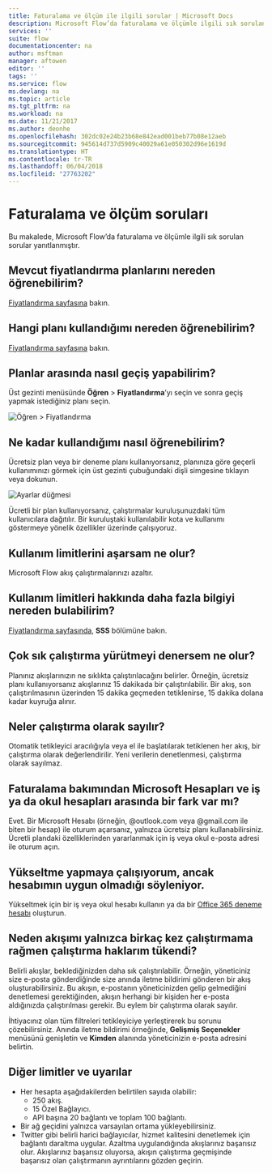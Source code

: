```yaml
---
title: Faturalama ve ölçüm ile ilgili sorular | Microsoft Docs
description: Microsoft Flow’da faturalama ve ölçümle ilgili sık sorulan soruların yanıtları
services: ''
suite: flow
documentationcenter: na
author: msftman
manager: aftowen
editor: ''
tags: ''
ms.service: flow
ms.devlang: na
ms.topic: article
ms.tgt_pltfrm: na
ms.workload: na
ms.date: 11/21/2017
ms.author: deonhe
ms.openlocfilehash: 302dc02e24b23b68e842ead001beb77b08e12aeb
ms.sourcegitcommit: 945614d737d5909c40029a61e050302d96e1619d
ms.translationtype: HT
ms.contentlocale: tr-TR
ms.lasthandoff: 06/04/2018
ms.locfileid: "27763202"
---
```

# <a name="billing-and-metering-questions"></a>Faturalama ve ölçüm soruları

Bu makalede, Microsoft Flow’da faturalama ve ölçümle ilgili sık sorulan sorular yanıtlanmıştır.

## <a name="where-can-i-find-out-what-pricing-plans-are-available"></a>Mevcut fiyatlandırma planlarını nereden öğrenebilirim?

[Fiyatlandırma sayfasına](https://flow.microsoft.com/pricing/) bakın.

## <a name="where-can-i-find-out-what-my-plan-is"></a>Hangi planı kullandığımı nereden öğrenebilirim?

[Fiyatlandırma sayfasına](https://flow.microsoft.com/pricing/) bakın.

## <a name="how-do-i-switch-plans"></a>Planlar arasında nasıl geçiş yapabilirim?

Üst gezinti menüsünde **Öğren** > **Fiyatlandırma**’yı seçin ve sonra geçiş yapmak istediğiniz planı seçin.

![Öğren > Fiyatlandırma](./media/billing-questions/learn-pricing.png)

## <a name="how-do-i-know-how-much-ive-used"></a>Ne kadar kullandığımı nasıl öğrenebilirim?

Ücretsiz plan veya bir deneme planı kullanıyorsanız, planınıza göre geçerli kullanımınızı görmek için üst gezinti çubuğundaki dişli simgesine tıklayın veya dokunun. 

![Ayarlar düğmesi](./media/billing-questions/settings.png)

Ücretli bir plan kullanıyorsanız, çalıştırmalar kuruluşunuzdaki tüm kullanıcılara dağıtılır. Bir kuruluştaki kullanılabilir kota ve kullanımı göstermeye yönelik özellikler üzerinde çalışıyoruz.

## <a name="what-happens-if-my-usage-exceeds-the-limits"></a>Kullanım limitlerini aşarsam ne olur?

Microsoft Flow akış çalıştırmalarınızı azaltır.

## <a name="where-can-i-find-more-information-regarding-the-usage-limits"></a>Kullanım limitleri hakkında daha fazla bilgiyi nereden bulabilirim?

[Fiyatlandırma sayfasında](https://flow.microsoft.com/pricing/), **SSS** bölümüne bakın.

## <a name="what-happens-if-i-try-to-execute-runs-too-frequently"></a>Çok sık çalıştırma yürütmeyi denersem ne olur?

Planınız akışlarınızın ne sıklıkta çalıştırılacağını belirler. Örneğin, ücretsiz planı kullanıyorsanız akışlarınız 15 dakikada bir çalıştırılabilir. Bir akış, son çalıştırılmasının üzerinden 15 dakika geçmeden tetiklenirse, 15 dakika dolana kadar kuyruğa alınır.

## <a name="what-counts-as-a-run"></a>Neler çalıştırma olarak sayılır?

Otomatik tetikleyici aracılığıyla veya el ile başlatılarak tetiklenen her akış, bir çalıştırma olarak değerlendirilir. Yeni verilerin denetlenmesi, çalıştırma olarak sayılmaz.

## <a name="are-there-differences-between-microsoft-accounts-and-work-or-school-accounts-for-billing"></a>Faturalama bakımından Microsoft Hesapları ve iş ya da okul hesapları arasında bir fark var mı?

Evet. Bir Microsoft Hesabı (örneğin, @outlook.com veya @gmail.com ile biten bir hesap) ile oturum açarsanız, yalnızca ücretsiz planı kullanabilirsiniz. Ücretli plandaki özelliklerinden yararlanmak için iş veya okul e-posta adresi ile oturum açın.

## <a name="im-trying-to-upgrade-but-im-told-my-account-isnt-eligible"></a>Yükseltme yapmaya çalışıyorum, ancak hesabımın uygun olmadığı söyleniyor.

Yükseltmek için bir iş veya okul hesabı kullanın ya da bir [Office 365 deneme hesabı](https://powerbi.microsoft.com/documentation/powerbi-admin-signing-up-for-power-bi-with-a-new-office-365-trial/) oluşturun.

## <a name="why-did-i-run-out-of-runs-when-my-flow-only-ran-a-few-times"></a>Neden akışımı yalnızca birkaç kez çalıştırmama rağmen çalıştırma haklarım tükendi?

Belirli akışlar, beklediğinizden daha sık çalıştırılabilir. Örneğin, yöneticiniz size e-posta gönderdiğinde size anında iletme bildirimi gönderen bir akış oluşturabilirsiniz. Bu akışın, e-postanın yöneticinizden gelip gelmediğini denetlemesi gerektiğinden, akışın herhangi bir kişiden her e-posta aldığınızda çalıştırılması gerekir. Bu eylem bir çalıştırma olarak sayılır.

İhtiyacınız olan tüm filtreleri tetikleyiciye yerleştirerek bu sorunu çözebilirsiniz. Anında iletme bildirimi örneğinde, **Gelişmiş Seçenekler** menüsünü genişletin ve **Kimden** alanında yöneticinizin e-posta adresini belirtin.

## <a name="other-limits-and-caveats"></a>Diğer limitler ve uyarılar

* Her hesapta aşağıdakilerden belirtilen sayıda olabilir:
  * 250 akış.
  * 15 Özel Bağlayıcı.
  * API başına 20 bağlantı ve toplam 100 bağlantı.
* Bir ağ geçidini yalnızca varsayılan ortama yükleyebilirsiniz.
* Twitter gibi belirli harici bağlayıcılar, hizmet kalitesini denetlemek için bağlantı daraltma uygular. Azaltma uygulandığında akışlarınız başarısız olur. Akışlarınız başarısız oluyorsa, akışın çalıştırma geçmişinde başarısız olan çalıştırmanın ayrıntılarını gözden geçirin.